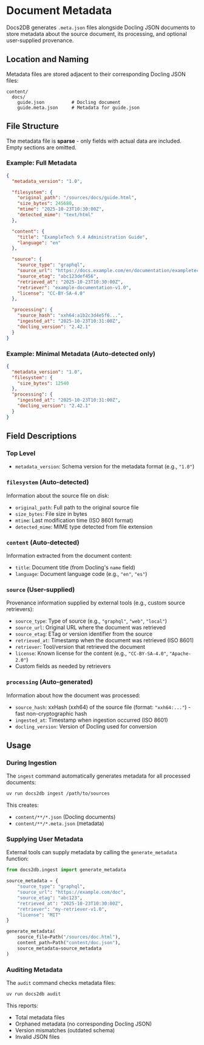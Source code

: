 # Document Metadata

Docs2DB generates `.meta.json` files alongside Docling JSON documents to store metadata about the source document, its processing, and optional user-supplied provenance.

## Location and Naming

Metadata files are stored adjacent to their corresponding Docling JSON files:
```
content/
  docs/
    guide.json          # Docling document
    guide.meta.json     # Metadata for guide.json
```

## File Structure

The metadata file is **sparse** - only fields with actual data are included. Empty sections are omitted.

### Example: Full Metadata
```json
{
  "metadata_version": "1.0",

  "filesystem": {
    "original_path": "/sources/docs/guide.html",
    "size_bytes": 245680,
    "mtime": "2025-10-23T10:30:00Z",
    "detected_mime": "text/html"
  },

  "content": {
    "title": "ExampleTech 9.4 Administration Guide",
    "language": "en"
  },

  "source": {
    "source_type": "graphql",
    "source_url": "https://docs.example.com/en/documentation/exampletech/9.4/html/system_administrators_guide/index",
    "source_etag": "abc123def456",
    "retrieved_at": "2025-10-23T10:30:00Z",
    "retriever": "example-documentation-v1.0",
    "license": "CC-BY-SA-4.0"
  },

  "processing": {
    "source_hash": "xxh64:a1b2c3d4e5f6...",
    "ingested_at": "2025-10-23T10:31:00Z",
    "docling_version": "2.42.1"
  }
}
```

### Example: Minimal Metadata (Auto-detected only)
```json
{
  "metadata_version": "1.0",
  "filesystem": {
    "size_bytes": 12540
  },
  "processing": {
    "ingested_at": "2025-10-23T10:31:00Z",
    "docling_version": "2.42.1"
  }
}
```

## Field Descriptions

### Top Level
- `metadata_version`: Schema version for the metadata format (e.g., `"1.0"`)

### `filesystem` (Auto-detected)
Information about the source file on disk:
- `original_path`: Full path to the original source file
- `size_bytes`: File size in bytes
- `mtime`: Last modification time (ISO 8601 format)
- `detected_mime`: MIME type detected from file extension

### `content` (Auto-detected)
Information extracted from the document content:
- `title`: Document title (from Docling's `name` field)
- `language`: Document language code (e.g., `"en"`, `"es"`)

### `source` (User-supplied)
Provenance information supplied by external tools (e.g., custom source retrievers):
- `source_type`: Type of source (e.g., `"graphql"`, `"web"`, `"local"`)
- `source_url`: Original URL where the document was retrieved
- `source_etag`: ETag or version identifier from the source
- `retrieved_at`: Timestamp when the document was retrieved (ISO 8601)
- `retriever`: Tool/version that retrieved the document
- `license`: Known license for the content (e.g., `"CC-BY-SA-4.0"`, `"Apache-2.0"`)
- Custom fields as needed by retrievers

### `processing` (Auto-generated)
Information about how the document was processed:
- `source_hash`: xxHash (xxh64) of the source file (format: `"xxh64:..."`) - fast non-cryptographic hash
- `ingested_at`: Timestamp when ingestion occurred (ISO 8601)
- `docling_version`: Version of Docling used for conversion

## Usage

### During Ingestion

The `ingest` command automatically generates metadata for all processed documents:
```bash
uv run docs2db ingest /path/to/sources
```

This creates:
- `content/**/*.json` (Docling documents)
- `content/**/*.meta.json` (metadata)

### Supplying User Metadata

External tools can supply metadata by calling the `generate_metadata` function:

```python
from docs2db.ingest import generate_metadata

source_metadata = {
    "source_type": "graphql",
    "source_url": "https://example.com/doc",
    "source_etag": "abc123",
    "retrieved_at": "2025-10-23T10:30:00Z",
    "retriever": "my-retriever-v1.0",
    "license": "MIT"
}

generate_metadata(
    source_file=Path("/sources/doc.html"),
    content_path=Path("content/doc.json"),
    source_metadata=source_metadata
)
```

### Auditing Metadata

The `audit` command checks metadata files:
```bash
uv run docs2db audit
```

This reports:
- Total metadata files
- Orphaned metadata (no corresponding Docling JSON)
- Version mismatches (outdated schema)
- Invalid JSON files
